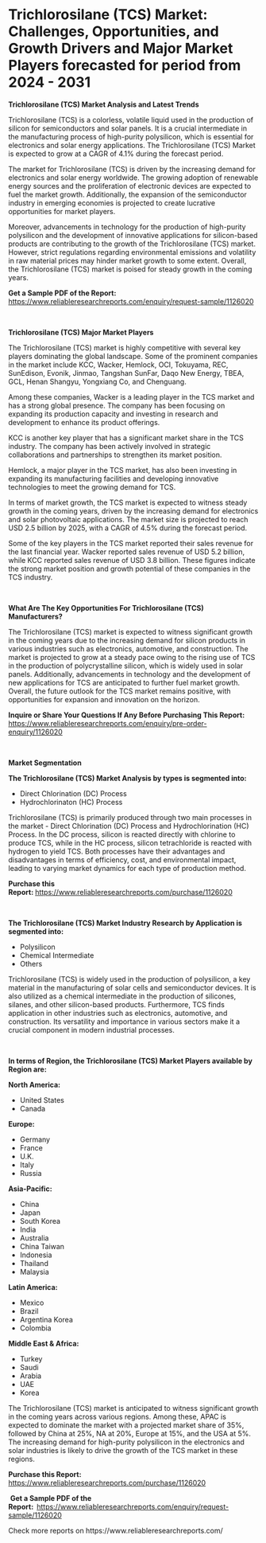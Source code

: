 <p><h1>Trichlorosilane (TCS) Market: Challenges, Opportunities, and Growth Drivers and Major Market Players forecasted for period from 2024 - 2031</h1></p><p><strong>Trichlorosilane (TCS) Market Analysis and Latest Trends</strong></p>
<p><p>Trichlorosilane (TCS) is a colorless, volatile liquid used in the production of silicon for semiconductors and solar panels. It is a crucial intermediate in the manufacturing process of high-purity polysilicon, which is essential for electronics and solar energy applications. The Trichlorosilane (TCS) Market is expected to grow at a CAGR of 4.1% during the forecast period.</p><p>The market for Trichlorosilane (TCS) is driven by the increasing demand for electronics and solar energy worldwide. The growing adoption of renewable energy sources and the proliferation of electronic devices are expected to fuel the market growth. Additionally, the expansion of the semiconductor industry in emerging economies is projected to create lucrative opportunities for market players. </p><p>Moreover, advancements in technology for the production of high-purity polysilicon and the development of innovative applications for silicon-based products are contributing to the growth of the Trichlorosilane (TCS) market. However, strict regulations regarding environmental emissions and volatility in raw material prices may hinder market growth to some extent. Overall, the Trichlorosilane (TCS) market is poised for steady growth in the coming years.</p></p>
<p><strong>Get a Sample PDF of the Report:&nbsp;</strong> <a href="https://www.reliableresearchreports.com/enquiry/request-sample/1126020">https://www.reliableresearchreports.com/enquiry/request-sample/1126020</a></p>
<p>&nbsp;</p>
<p><strong>Trichlorosilane (TCS) Major Market Players</strong></p>
<p><p>The Trichlorosilane (TCS) market is highly competitive with several key players dominating the global landscape. Some of the prominent companies in the market include KCC, Wacker, Hemlock, OCI, Tokuyama, REC, SunEdison, Evonik, Jinmao, Tangshan SunFar, Daqo New Energy, TBEA, GCL, Henan Shangyu, Yongxiang Co, and Chenguang.</p><p>Among these companies, Wacker is a leading player in the TCS market and has a strong global presence. The company has been focusing on expanding its production capacity and investing in research and development to enhance its product offerings.</p><p>KCC is another key player that has a significant market share in the TCS industry. The company has been actively involved in strategic collaborations and partnerships to strengthen its market position.</p><p>Hemlock, a major player in the TCS market, has also been investing in expanding its manufacturing facilities and developing innovative technologies to meet the growing demand for TCS.</p><p>In terms of market growth, the TCS market is expected to witness steady growth in the coming years, driven by the increasing demand for electronics and solar photovoltaic applications. The market size is projected to reach USD 2.5 billion by 2025, with a CAGR of 4.5% during the forecast period.</p><p>Some of the key players in the TCS market reported their sales revenue for the last financial year. Wacker reported sales revenue of USD 5.2 billion, while KCC reported sales revenue of USD 3.8 billion. These figures indicate the strong market position and growth potential of these companies in the TCS industry.</p></p>
<p>&nbsp;</p>
<p><strong>What Are The Key Opportunities For Trichlorosilane (TCS) Manufacturers?</strong></p>
<p><p>The Trichlorosilane (TCS) market is expected to witness significant growth in the coming years due to the increasing demand for silicon products in various industries such as electronics, automotive, and construction. The market is projected to grow at a steady pace owing to the rising use of TCS in the production of polycrystalline silicon, which is widely used in solar panels. Additionally, advancements in technology and the development of new applications for TCS are anticipated to further fuel market growth. Overall, the future outlook for the TCS market remains positive, with opportunities for expansion and innovation on the horizon.</p></p>
<p><strong>Inquire or Share Your Questions If Any Before Purchasing This Report:</strong> <a href="https://www.reliableresearchreports.com/enquiry/pre-order-enquiry/1126020">https://www.reliableresearchreports.com/enquiry/pre-order-enquiry/1126020</a></p>
<p>&nbsp;</p>
<p><strong>Market Segmentation</strong></p>
<p><strong>The Trichlorosilane (TCS) Market Analysis by types is segmented into:</strong></p>
<p><ul><li>Direct Chlorination (DC) Process</li><li>Hydrochlorinaton (HC) Process</li></ul></p>
<p><p>Trichlorosilane (TCS) is primarily produced through two main processes in the market - Direct Chlorination (DC) Process and Hydrochlorination (HC) Process. In the DC process, silicon is reacted directly with chlorine to produce TCS, while in the HC process, silicon tetrachloride is reacted with hydrogen to yield TCS. Both processes have their advantages and disadvantages in terms of efficiency, cost, and environmental impact, leading to varying market dynamics for each type of production method.</p></p>
<p><strong>Purchase this Report:&nbsp;</strong><a href="https://www.reliableresearchreports.com/purchase/1126020">https://www.reliableresearchreports.com/purchase/1126020</a></p>
<p>&nbsp;</p>
<p><strong>The Trichlorosilane (TCS) Market Industry Research by Application is segmented into:</strong></p>
<p><ul><li>Polysilicon</li><li>Chemical Intermediate</li><li>Others</li></ul></p>
<p><p>Trichlorosilane (TCS) is widely used in the production of polysilicon, a key material in the manufacturing of solar cells and semiconductor devices. It is also utilized as a chemical intermediate in the production of silicones, silanes, and other silicon-based products. Furthermore, TCS finds application in other industries such as electronics, automotive, and construction. Its versatility and importance in various sectors make it a crucial component in modern industrial processes.</p></p>
<p>&nbsp;</p>
<p><strong>In terms of Region, the Trichlorosilane (TCS) Market Players available by Region are:</strong></p>
<p>
    <p> <strong> North America: </strong>
        <ul>
            <li>United States</li>
            <li>Canada</li>
        </ul>
        </p> 
    <p> <strong> Europe: </strong>
        <ul>
            <li>Germany</li>
            <li>France</li>
            <li>U.K.</li>
            <li>Italy</li>
            <li>Russia</li>
        </ul>
        </p> 
    <p> <strong> Asia-Pacific: </strong>
        <ul>
            <li>China</li>
            <li>Japan</li>
            <li>South Korea</li>
            <li>India</li>
            <li>Australia</li>
            <li>China Taiwan</li>
            <li>Indonesia</li>
            <li>Thailand</li>
            <li>Malaysia</li>
        </ul>
        </p> 
    <p> <strong> Latin America: </strong>
        <ul>
            <li>Mexico</li>
            <li>Brazil</li>
            <li>Argentina Korea</li>
            <li>Colombia</li>
        </ul>
        </p> 
    <p> <strong> Middle East & Africa: </strong>
        <ul>
            <li>Turkey</li>
            <li>Saudi</li>
            <li>Arabia</li>
            <li>UAE</li>
            <li>Korea</li>
        </ul>
    </p>
    </p>
<p><p>The Trichlorosilane (TCS) market is anticipated to witness significant growth in the coming years across various regions. Among these, APAC is expected to dominate the market with a projected market share of 35%, followed by China at 25%, NA at 20%, Europe at 15%, and the USA at 5%. The increasing demand for high-purity polysilicon in the electronics and solar industries is likely to drive the growth of the TCS market in these regions.</p></p>
<p><strong>Purchase this Report: </strong><a href="https://www.reliableresearchreports.com/purchase/1126020">https://www.reliableresearchreports.com/purchase/1126020</a></p>
<p>&nbsp;<strong>Get a Sample PDF of the Report:&nbsp;&nbsp;</strong><a href="https://www.reliableresearchreports.com/enquiry/request-sample/1126020">https://www.reliableresearchreports.com/enquiry/request-sample/1126020</a></p>
<p><strong></strong></p>
<p>Check more reports on https://www.reliableresearchreports.com/</p>